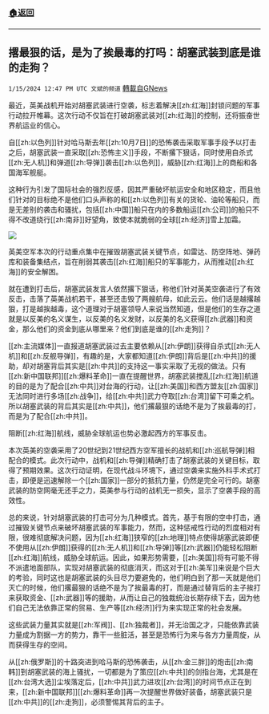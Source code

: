 ###  [:house:返回](README.md)
---


## 撂最狠的话，是为了挨最毒的打吗：胡塞武装到底是谁的走狗？
`1/15/2024 12:47 PM UTC 文斌的频道` [轉載自GNews](https://gnews.org/articles/2221023)

最近，英美战机开始对胡塞武装进行空袭，标志着解决[[zh:红海]]封锁问题的军事行动拉开帷幕。这次行动不仅旨在打破胡塞武装对[[zh:红海]]的控制，还将振奋世界航运业的信心。

自[[zh:以色列]]针对哈马斯去年[[zh:10月7日]]的恐怖袭击采取军事手段予以打击之后，胡塞武装一直采取[[zh:恐怖主义]]手段，不断撂下狠话，同时使用自杀式[[zh:无人机]]和弹道[[zh:导弹]]袭击[[zh:以色列]]，威胁[[zh:红海]]上的商船和各国海军舰艇。

这种行为引发了国际社会的强烈反感，因其严重破坏航运安全和地区稳定，而且他们针对的目标绝不是他们口头声称的和[[zh:以色列]]有关的货轮、油轮等船只，而是无差别的袭击和骚扰，包括[[zh:中国]]船只在内的多数船运[[zh:公司]]的船只不得不改道绕行[[zh:南非]]好望角，致使本就脆弱的全球[[zh:经济]]雪上加霜。

![](ipfs://QmW1Mxd4NxwjtXQfVTkabDKeS8tHxDxzmZS6ZVTye2vFmZ?.png)

英美空军本次的行动重点集中在摧毁胡塞武装关键节点，如雷达、防空阵地、弹药库和装备集结点，旨在削弱其袭击[[zh:红海]]船只的军事能力，从而推动[[zh:红海]]的安全解困。

就在遭到打击后，胡塞武装发言人依然撂下狠话，称他们针对英美空袭进行了有效反击，击落了英美战机若干，甚至还击毁了两艘航母，如此云云。他们话是越撂越狠，打是越挨越毒，这个道理对于胡塞领导人来说当然知道，但是他们的生存之道就是以反美的名义谋生，以反美的名义发财，以反美的名义获得[[zh:武器]]和资金，那么他们的资金到底从哪里来？他们到底是谁的[[zh:走狗]]？

[[zh:主流媒体]]一直报道胡塞武装过去主要依赖从[[zh:伊朗]]获得自杀式[[zh:无人机]]和[[zh:反舰导弹]]，有趣的是，大家都知道[[zh:伊朗]]背后是[[zh:中共]]的援助，却对胡塞背后其实是[[zh:中共]]的支持这一事实采取了无视的做法。只有[[zh:新中国联邦]][[zh:爆料革命]]一直在提醒世界，胡塞武装搅乱[[zh:红海]]航道的目的是为了配合[[zh:中共]]对台海的行动，让[[zh:美国]]和西方盟友[[zh:国家]]无法同时进行多场[[zh:战争]]，给[[zh:中共]]武力夺取[[zh:台湾]]留下可乘之机。所以胡塞武装的背后其实是[[zh:中共]]，他们撂最狠的话绝不是为了挨最毒的打，而是为了配合[[zh:中共]]。

阻断[[zh:红海]]航线，威胁全球航运也势必激起西方的军事反击。

本次英美的空袭采用了20世纪到21世纪西方空军擅长的战机和[[zh:巡航导弹]]相配合的模式。此次行动中，战机和[[zh:导弹]]精确打击了胡塞武装的关键目标，取得了预期效果。这次行动证明，在现代战斗环境下，通过空袭来实施外科手术式打击，即便是迅速解除一个[[zh:国家]]一部分的抵抗力量，仍然是完全可行的。胡塞武装的防空网毫无还手之力，英美参与行动的战机无一损失，显示了空袭手段的高效性。

总的来说，针对胡塞武装的打击可分为几种模式。首先，基于有限的空中打击，通过摧毁关键节点来破坏胡塞武装的军事能力，然而，这种惩戒性行动的烈度相对有限，很难彻底解决问题，因为[[zh:红海]]狭窄的[[zh:地理]]特点使得胡塞武装即便不使用从[[zh:伊朗]]获得的[[zh:无人机]]和[[zh:导弹]]等[[zh:武器]]仍能轻松阻断[[zh:红海]]航线，威胁全球航运。因此，如果形势需要，[[zh:美国]]将有可能不得不派遣地面部队，实现对胡塞武装的彻底消灭，而这对于[[zh:美军]]来说是个巨大的考验，同时这也是胡塞武装的头目尽力要避免的，他们明白到了那一天就是他们灭亡的时候，他们撂最狠的话绝不是为了挨最毒的打，而是通过替背后的主子挨打来获取资金、[[zh:武器]]等的援助，从而让自己的独裁统治长期存续下去，因为他们自己无法依靠正常的贸易、生产等[[zh:经济]]行为来实现正常的社会发展。

这些武装力量其实就是[[zh:军阀]]、[[zh:独裁者]]，并无治国之才，只能依靠武装力量成为割据一方的势力，靠干一些脏活，甚至是恐怖行为来与各方力量周旋，从而获得生存的空间。

从[[zh:俄罗斯]]的十路突进到哈马斯的恐怖袭击，从[[zh:金三胖]]的炮击[[zh:南韩]]到胡塞武装的海上骚扰，一切都是为了策应[[zh:中共]]的剑指台海，尤其是在[[zh:台湾大选]]尘埃落定后，[[zh:中共]]武力进攻[[zh:台湾]]的时间节点正在到来，[[zh:新中国联邦]][[zh:爆料革命]]再一次提醒世界做好装备，胡塞武装只是[[zh:中共]]的[[zh:走狗]]，必须警惕其背后的主子。
